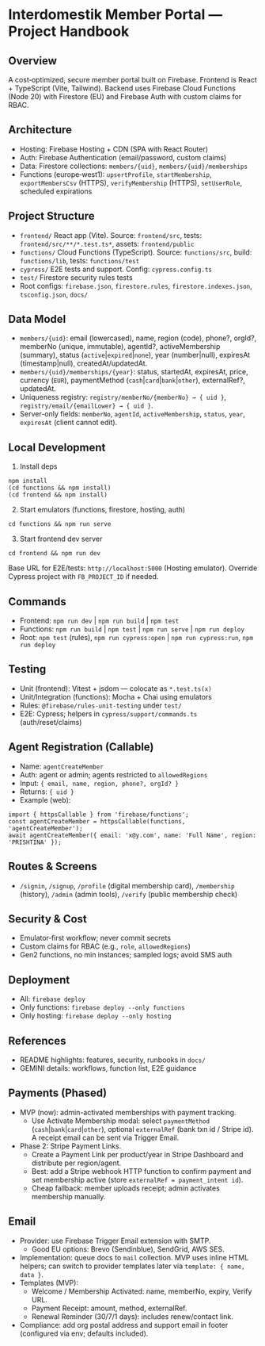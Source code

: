 # Interdomestik Member Portal — Project Handbook

## Overview
A cost‑optimized, secure member portal built on Firebase. Frontend is React + TypeScript (Vite, Tailwind). Backend uses Firebase Cloud Functions (Node 20) with Firestore (EU) and Firebase Auth with custom claims for RBAC.

## Architecture
- Hosting: Firebase Hosting + CDN (SPA with React Router)
- Auth: Firebase Authentication (email/password, custom claims)
- Data: Firestore collections: `members/{uid}`, `members/{uid}/memberships`
- Functions (europe‑west1): `upsertProfile`, `startMembership`, `exportMembersCsv` (HTTPS), `verifyMembership` (HTTPS), `setUserRole`, scheduled expirations

## Project Structure
- `frontend/` React app (Vite). Source: `frontend/src`, tests: `frontend/src/**/*.test.ts*`, assets: `frontend/public`
- `functions/` Cloud Functions (TypeScript). Source: `functions/src`, build: `functions/lib`, tests: `functions/test`
- `cypress/` E2E tests and support. Config: `cypress.config.ts`
- `test/` Firestore security rules tests
- Root configs: `firebase.json`, `firestore.rules`, `firestore.indexes.json`, `tsconfig.json`, `docs/`

## Data Model
- `members/{uid}`: email (lowercased), name, region (code), phone?, orgId?, memberNo (unique, immutable), agentId?, activeMembership (summary), status (`active`|`expired`|`none`), year (number|null), expiresAt (timestamp|null), createdAt/updatedAt.
- `members/{uid}/memberships/{year}`: status, startedAt, expiresAt, price, currency (`EUR`), paymentMethod (`cash`|`card`|`bank`|`other`), externalRef?, updatedAt.
- Uniqueness registry: `registry/memberNo/{memberNo} → { uid }`, `registry/email/{emailLower} → { uid }`.
- Server-only fields: `memberNo`, `agentId`, `activeMembership`, `status`, `year`, `expiresAt` (client cannot edit).

## Local Development
1) Install deps
```
npm install
(cd functions && npm install)
(cd frontend && npm install)
```
2) Start emulators (functions, firestore, hosting, auth)
```
cd functions && npm run serve
```
3) Start frontend dev server
```
cd frontend && npm run dev
```
Base URL for E2E/tests: `http://localhost:5000` (Hosting emulator). Override Cypress project with `FB_PROJECT_ID` if needed.

## Commands
- Frontend: `npm run dev` | `npm run build` | `npm test`
- Functions: `npm run build` | `npm test` | `npm run serve` | `npm run deploy`
- Root: `npm test` (rules), `npm run cypress:open` | `npm run cypress:run`, `npm run deploy`

## Testing
- Unit (frontend): Vitest + jsdom — colocate as `*.test.ts(x)`
- Unit/Integration (functions): Mocha + Chai using emulators
- Rules: `@firebase/rules-unit-testing` under `test/`
- E2E: Cypress; helpers in `cypress/support/commands.ts` (auth/reset/claims)

## Agent Registration (Callable)
- Name: `agentCreateMember`
- Auth: agent or admin; agents restricted to `allowedRegions`
- Input: `{ email, name, region, phone?, orgId? }`
- Returns: `{ uid }`
- Example (web):
```
import { httpsCallable } from 'firebase/functions';
const agentCreateMember = httpsCallable(functions, 'agentCreateMember');
await agentCreateMember({ email: 'x@y.com', name: 'Full Name', region: 'PRISHTINA' });
```

## Routes & Screens
- `/signin`, `/signup`, `/profile` (digital membership card), `/membership` (history), `/admin` (admin tools), `/verify` (public membership check)

## Security & Cost
- Emulator‑first workflow; never commit secrets
- Custom claims for RBAC (e.g., `role`, `allowedRegions`)
- Gen2 functions, no min instances; sampled logs; avoid SMS auth

## Deployment
- All: `firebase deploy`
- Only functions: `firebase deploy --only functions`
- Only hosting: `firebase deploy --only hosting`

## References
- README highlights: features, security, runbooks in `docs/`
- GEMINI details: workflows, function list, E2E guidance

## Payments (Phased)
- MVP (now): admin-activated memberships with payment tracking.
  - Use Activate Membership modal: select `paymentMethod` (`cash`|`bank`|`card`|`other`), optional `externalRef` (bank txn id / Stripe id). A receipt email can be sent via Trigger Email.
- Phase 2: Stripe Payment Links.
  - Create a Payment Link per product/year in Stripe Dashboard and distribute per region/agent.
  - Best: add a Stripe webhook HTTP function to confirm payment and set membership active (store `externalRef = payment_intent id`).
  - Cheap fallback: member uploads receipt; admin activates membership manually.

## Email
- Provider: use Firebase Trigger Email extension with SMTP.
  - Good EU options: Brevo (Sendinblue), SendGrid, AWS SES.
- Implementation: queue docs to `mail` collection. MVP uses inline HTML helpers; can switch to provider templates later via `template: { name, data }`.
- Templates (MVP):
  - Welcome / Membership Activated: name, memberNo, expiry, Verify URL.
  - Payment Receipt: amount, method, externalRef.
  - Renewal Reminder (30/7/1 days): includes renew/contact link.
- Compliance: add org postal address and support email in footer (configured via env; defaults included).
